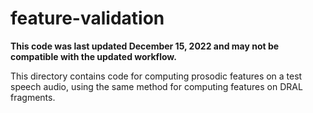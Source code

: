 # feature-validation

**This code was last updated December 15, 2022 and may not be compatible with the updated workflow.**

This directory contains code for computing prosodic features on a test speech audio, using the same method for computing features on DRAL fragments.
